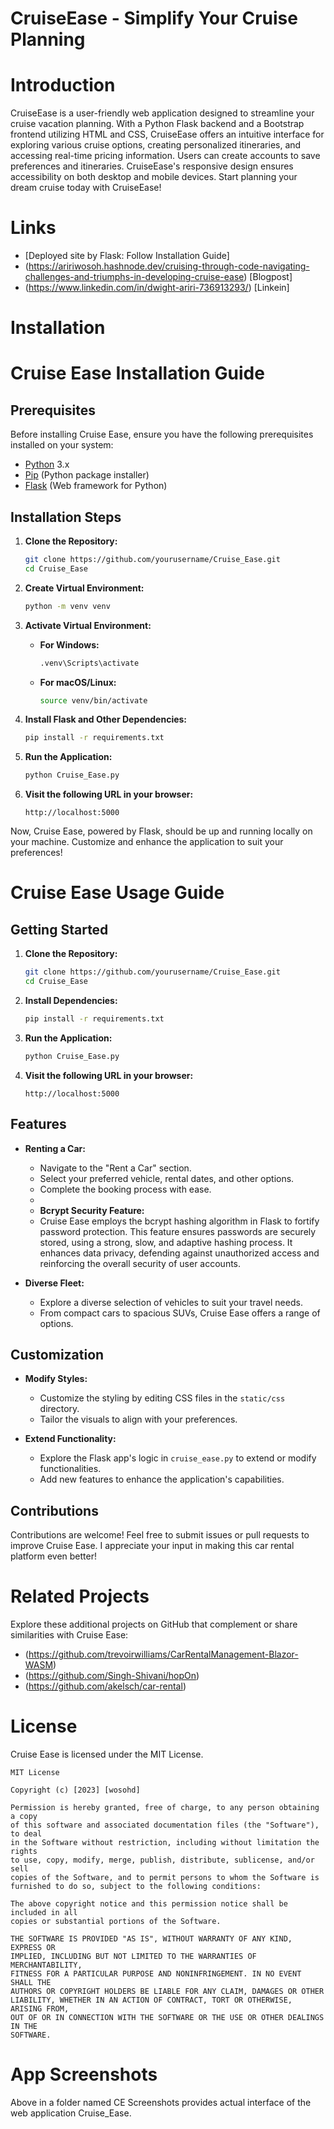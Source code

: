 # CruiseEase - Simplify Your Cruise Planning
# Introduction
CruiseEase is a user-friendly web application designed to streamline your cruise vacation planning. With a Python Flask backend and a Bootstrap frontend utilizing HTML and CSS, CruiseEase offers an intuitive interface for exploring various cruise options, creating personalized itineraries, and accessing real-time pricing information. Users can create accounts to save preferences and itineraries. CruiseEase's responsive design ensures accessibility on both desktop and mobile devices. Start planning your dream cruise today with CruiseEase!
# Links
- [Deployed site by Flask: Follow Installation Guide]
- (https://aririwosoh.hashnode.dev/cruising-through-code-navigating-challenges-and-triumphs-in-developing-cruise-ease) [Blogpost]
- (https://www.linkedin.com/in/dwight-ariri-736913293/) [Linkein]

# Installation
# Cruise Ease Installation Guide

## Prerequisites

Before installing Cruise Ease, ensure you have the following prerequisites installed on your system:

- [Python](https://www.python.org/downloads/) 3.x
- [Pip](https://pip.pypa.io/en/stable/installation/) (Python package installer)
- [Flask](https://flask.palletsprojects.com/en/2.1.x/installation/) (Web framework for Python)

## Installation Steps

1. **Clone the Repository:**
   ```bash
   git clone https://github.com/yourusername/Cruise_Ease.git
   cd Cruise_Ease
   ```

2. **Create Virtual Environment:**
   ```bash
   python -m venv venv
   ```

3. **Activate Virtual Environment:**
   - **For Windows:**
     ```bash
     .venv\Scripts\activate
     ```
   - **For macOS/Linux:**
     ```bash
     source venv/bin/activate
     ```

4. **Install Flask and Other Dependencies:**
   ```bash
   pip install -r requirements.txt
   ```

5. **Run the Application:**
   ```bash
   python Cruise_Ease.py
   ```

6. **Visit the following URL in your browser:**
   ```
   http://localhost:5000
   ```

Now, Cruise Ease, powered by Flask, should be up and running locally on your machine. Customize and enhance the application to suit your preferences!

# Cruise Ease Usage Guide

## Getting Started

1. **Clone the Repository:**
   ```bash
   git clone https://github.com/yourusername/Cruise_Ease.git
   cd Cruise_Ease
   ```

2. **Install Dependencies:**
   ```bash
   pip install -r requirements.txt
   ```

3. **Run the Application:**
   ```bash
   python Cruise_Ease.py
   ```

4. **Visit the following URL in your browser:**
   ```
   http://localhost:5000
   ```

## Features

- **Renting a Car:**
  - Navigate to the "Rent a Car" section.
  - Select your preferred vehicle, rental dates, and other options.
  - Complete the booking process with ease.
  - 
  - **Bcrypt Security Feature:**
  - Cruise Ease employs the bcrypt hashing algorithm in Flask to fortify password protection. This feature ensures passwords are securely stored, using a strong, slow, and adaptive hashing process. It enhances data privacy, defending against unauthorized access and reinforcing the overall security of user accounts.

- **Diverse Fleet:**
  - Explore a diverse selection of vehicles to suit your travel needs.
  - From compact cars to spacious SUVs, Cruise Ease offers a range of options.

## Customization

- **Modify Styles:**
  - Customize the styling by editing CSS files in the `static/css` directory.
  - Tailor the visuals to align with your preferences.

- **Extend Functionality:**
  - Explore the Flask app's logic in `cruise_ease.py` to extend or modify functionalities.
  - Add new features to enhance the application's capabilities.

## Contributions

Contributions are welcome! Feel free to submit issues or pull requests to improve Cruise Ease. I appreciate your input in making this car rental platform even better!

# Related Projects
Explore these additional projects on GitHub that complement or share similarities with Cruise Ease:
- (https://github.com/trevoirwilliams/CarRentalManagement-Blazor-WASM)
- (https://github.com/Singh-Shivani/hopOn)
- (https://github.com/akelsch/car-rental)

# License

Cruise Ease is licensed under the MIT License.

```
MIT License

Copyright (c) [2023] [wosohd]

Permission is hereby granted, free of charge, to any person obtaining a copy
of this software and associated documentation files (the "Software"), to deal
in the Software without restriction, including without limitation the rights
to use, copy, modify, merge, publish, distribute, sublicense, and/or sell
copies of the Software, and to permit persons to whom the Software is
furnished to do so, subject to the following conditions:

The above copyright notice and this permission notice shall be included in all
copies or substantial portions of the Software.

THE SOFTWARE IS PROVIDED "AS IS", WITHOUT WARRANTY OF ANY KIND, EXPRESS OR
IMPLIED, INCLUDING BUT NOT LIMITED TO THE WARRANTIES OF MERCHANTABILITY,
FITNESS FOR A PARTICULAR PURPOSE AND NONINFRINGEMENT. IN NO EVENT SHALL THE
AUTHORS OR COPYRIGHT HOLDERS BE LIABLE FOR ANY CLAIM, DAMAGES OR OTHER
LIABILITY, WHETHER IN AN ACTION OF CONTRACT, TORT OR OTHERWISE, ARISING FROM,
OUT OF OR IN CONNECTION WITH THE SOFTWARE OR THE USE OR OTHER DEALINGS IN THE
SOFTWARE.
```
# App Screenshots
Above in a folder named CE Screenshots provides actual interface of the web application Cruise_Ease.

